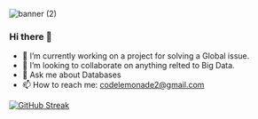 
![banner (2)](https://github.com/CodeLemonadeYT/CodeLemonadeYT/assets/136920805/7d852a96-ef63-42d9-b9b1-fb808c477e18)


### Hi there 👋

<!--
**CodeLemonadeYT/CodeLemonadeYT** is a ✨ _special_ ✨ repository because its `README.md` (this file) appears on your GitHub profile.

Here are some ideas to get you started: -->

- 🔭 I’m currently working on a project for solving a Global issue. 
- 👯 I’m looking to collaborate on anything relted to Big Data.
- 💬 Ask me about Databases
- 📫 How to reach me: codelemonade2@gmail.com




[![GitHub Streak](https://streak-stats.demolab.com?user=CodelemonadeYT&theme=blue-green&hide_border=true)](https://git.io/streak-stats)

